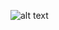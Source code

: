 ![alt text](https://github.com/NJIT-CS490/project3-sec3group4/blob/master/static/covid_catcher.png?raw=true)
